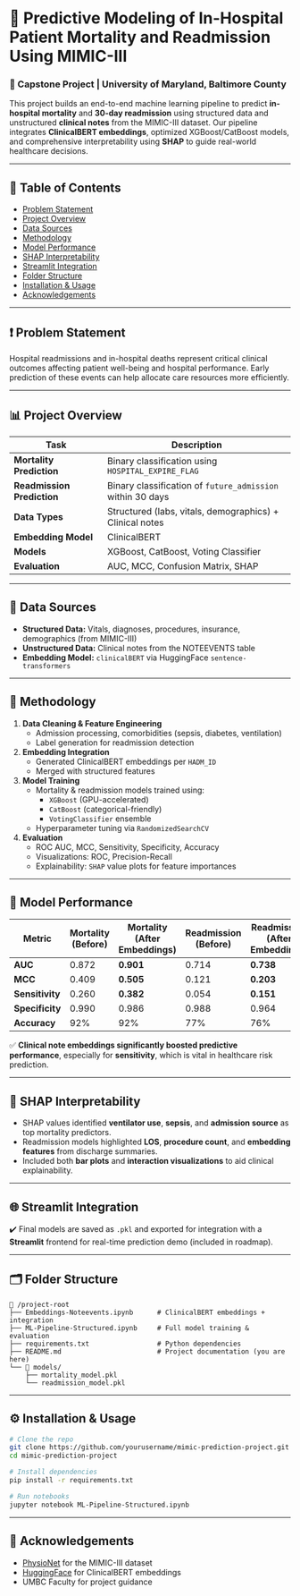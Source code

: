 
# 🏥 Predictive Modeling of In-Hospital Patient Mortality and Readmission Using MIMIC-III

### 🔬 Capstone Project | University of Maryland, Baltimore County

This project builds an end-to-end machine learning pipeline to predict **in-hospital mortality** and **30-day readmission** using structured data and unstructured **clinical notes** from the MIMIC-III dataset. Our pipeline integrates **ClinicalBERT embeddings**, optimized XGBoost/CatBoost models, and comprehensive interpretability using **SHAP** to guide real-world healthcare decisions.

---

## 📌 Table of Contents

- [Problem Statement](#problem-statement)
- [Project Overview](#project-overview)
- [Data Sources](#data-sources)
- [Methodology](#methodology)
- [Model Performance](#model-performance)
- [SHAP Interpretability](#shap-interpretability)
- [Streamlit Integration](#streamlit-integration)
- [Folder Structure](#folder-structure)
- [Installation & Usage](#installation--usage)
- [Acknowledgements](#acknowledgements)

---

## ❗ Problem Statement

Hospital readmissions and in-hospital deaths represent critical clinical outcomes affecting patient well-being and hospital performance. Early prediction of these events can help allocate care resources more efficiently.

---

## 📊 Project Overview

| Task | Description |
|------|-------------|
| **Mortality Prediction** | Binary classification using `HOSPITAL_EXPIRE_FLAG` |
| **Readmission Prediction** | Binary classification of `future_admission` within 30 days |
| **Data Types** | Structured (labs, vitals, demographics) + Clinical notes |
| **Embedding Model** | ClinicalBERT |
| **Models** | XGBoost, CatBoost, Voting Classifier |
| **Evaluation** | AUC, MCC, Confusion Matrix, SHAP |

---

## 🧾 Data Sources

- **Structured Data:** Vitals, diagnoses, procedures, insurance, demographics (from MIMIC-III)
- **Unstructured Data:** Clinical notes from the NOTEEVENTS table
- **Embedding Model:** `clinicalBERT` via HuggingFace `sentence-transformers`

---

## 🧠 Methodology

1. **Data Cleaning & Feature Engineering**
   - Admission processing, comorbidities (sepsis, diabetes, ventilation)
   - Label generation for readmission detection
2. **Embedding Integration**
   - Generated ClinicalBERT embeddings per `HADM_ID`
   - Merged with structured features
3. **Model Training**
   - Mortality & readmission models trained using:
     - `XGBoost` (GPU-accelerated)
     - `CatBoost` (categorical-friendly)
     - `VotingClassifier` ensemble
   - Hyperparameter tuning via `RandomizedSearchCV`
4. **Evaluation**
   - ROC AUC, MCC, Sensitivity, Specificity, Accuracy
   - Visualizations: ROC, Precision-Recall
   - Explainability: `SHAP` value plots for feature importances

---

## 🥇 Model Performance

| Metric | Mortality (Before) | Mortality (After Embeddings) | Readmission (Before) | Readmission (After Embeddings) |
|--------|--------------------|-------------------------------|----------------------|-------------------------------|
| **AUC** | 0.872 | **0.901** | 0.714 | **0.738** |
| **MCC** | 0.409 | **0.505** | 0.121 | **0.203** |
| **Sensitivity** | 0.260 | **0.382** | 0.054 | **0.151** |
| **Specificity** | 0.990 | 0.986 | 0.988 | 0.964 |
| **Accuracy** | 92% | 92% | 77% | 76% |

✅ **Clinical note embeddings significantly boosted predictive performance**, especially for **sensitivity**, which is vital in healthcare risk prediction.

---

## 🌟 SHAP Interpretability

- SHAP values identified **ventilator use**, **sepsis**, and **admission source** as top mortality predictors.
- Readmission models highlighted **LOS**, **procedure count**, and **embedding features** from discharge summaries.
- Included both **bar plots** and **interaction visualizations** to aid clinical explainability.

---

## 🌐 Streamlit Integration

✔️ Final models are saved as `.pkl` and exported for integration with a **Streamlit** frontend for real-time prediction demo (included in roadmap).

---

## 🗂️ Folder Structure

```
📁 /project-root
├── Embeddings-Noteevents.ipynb      # ClinicalBERT embeddings + integration
├── ML-Pipeline-Structured.ipynb     # Full model training & evaluation
├── requirements.txt                 # Python dependencies
├── README.md                        # Project documentation (you are here)
└── 📁 models/
    ├── mortality_model.pkl
    └── readmission_model.pkl
```

---

## ⚙️ Installation & Usage

```bash
# Clone the repo
git clone https://github.com/yourusername/mimic-prediction-project.git
cd mimic-prediction-project

# Install dependencies
pip install -r requirements.txt

# Run notebooks
jupyter notebook ML-Pipeline-Structured.ipynb
```

---

## 🙏 Acknowledgements

- [PhysioNet](https://physionet.org/) for the MIMIC-III dataset
- [HuggingFace](https://huggingface.co/) for ClinicalBERT embeddings
- UMBC Faculty for project guidance
